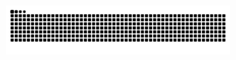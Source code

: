 ![Snake animation](https://github.com/lucas-kiozy/lucas-kiozy/blob/output/github-contribution-grid-snake.svg)

